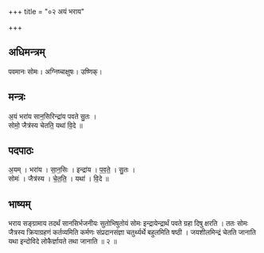 +++
title = "०२ अयं भराय"

+++
## अधिमन्त्रम्
पवमानः सोमः। अग्निष्चाक्षुषः। उष्णिक्।

## मन्त्रः
अ॒यं भरा॑य सान॒सिरिन्द्रा॑य पवते सु॒तः ।  
सोमो॒ जैत्र॑स्य चेतति॒ यथा॑ वि॒दे ॥

## पदपाठः
अ॒यम् । भरा॑य । सा॒न॒सिः । इन्द्रा॑य । प॒व॒ते॒ । सु॒तः ।  
सोमः॑ । जैत्र॑स्य । चे॒त॒ति॒ । यथा॑ । वि॒दे ॥

## भाष्यम्
भराय सङ्ग्रामाय तदर्थं सानसिर्भजनीयः सुतोभिषुतोयं सोमः इन्द्रायेन्द्रार्थं पवते ग्रहा दिषु क्षरति । ततः सोमः जैत्रस्य क्रियाग्रहणं कर्तव्यमिति कर्मणः संप्रदानसंज्ञा चतुर्थ्यर्थे बहुलमिति षष्ठी । जयशीलमिन्द्रं चेतति जानाति यथा इन्दोविदे लोकैर्ज्ञायते तथा जानाति ॥ २ ॥